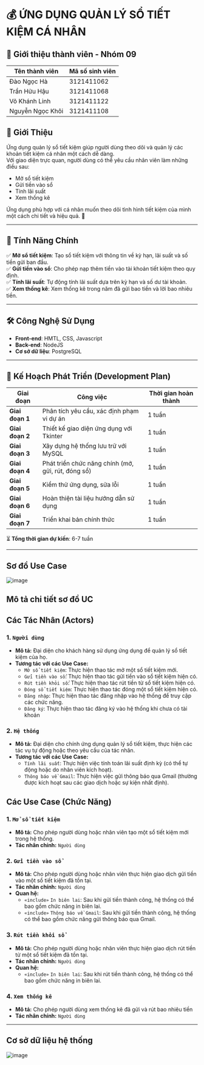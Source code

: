 # 💰 ỨNG DỤNG QUẢN LÝ SỔ TIẾT KIỆM CÁ NHÂN
## 📌 Giới thiệu thành viên - Nhóm 09
|Tên thành viên | Mã số sinh viên |
|---------------|-----------------|
|Đào Ngọc Hà    | 3121411062 |
|Trần Hửu Hậu   | 3121411068 |
|Võ Khánh Linh  | 3121411122 |
|Nguyễn Ngọc Khôi | 3121411108|
## 📌 Giới Thiệu
Ứng dụng quản lý sổ tiết kiệm giúp người dùng theo dõi và quản lý các khoản tiết kiệm cá nhân một cách dễ dàng.  
Với giao diện trực quan, người dùng có thể yêu cầu nhân viên làm những điều sau:
- Mở sổ tiết kiệm
- Gửi tiền vào sổ
- Tính lãi suất
- Xem thống kê

Ứng dụng phù hợp với cá nhân muốn theo dõi tình hình tiết kiệm của mình một cách chi tiết và hiệu quả. 🚀  

---

## 🌟 Tính Năng Chính
✅ **Mở sổ tiết kiệm**: Tạo sổ tiết kiệm với thông tin về kỳ hạn, lãi suất và số tiền gửi ban đầu.  
✅ **Gửi tiền vào sổ**: Cho phép nạp thêm tiền vào tài khoản tiết kiệm theo quy định.   
✅ **Tính lãi suất**: Tự động tính lãi suất dựa trên kỳ hạn và số dư tài khoản.  
✅ **Xem thống kê**: Xem thống kê trong năm đã gửi bao tiền và lời bao nhiêu tiền.

---

## 🛠 Công Nghệ Sử Dụng
- **Front-end**: HMTL, CSS, Javascript  
- **Back-end**: NodeJS  
- **Cơ sở dữ liệu**: PostgreSQL   

---

## 📅 Kế Hoạch Phát Triển (Development Plan)

| Giai đoạn       | Công việc                             | Thời gian hoàn thành|
|-----------------|----------------------------------------------------|--------|
| **Giai đoạn 1** | Phân tích yêu cầu, xác định phạm vi dự án          | 1 tuần |
| **Giai đoạn 2** | Thiết kế giao diện ứng dụng với Tkinter            | 1 tuần |
| **Giai đoạn 3** | Xây dựng hệ thống lưu trữ với MySQL                | 1 tuần |
| **Giai đoạn 4** | Phát triển chức năng chính (mở, gửi, rút, đóng sổ) | 1 tuần |
| **Giai đoạn 5** | Kiểm thử ứng dụng, sửa lỗi                         | 1 tuần |
| **Giai đoạn 6** | Hoàn thiện tài liệu hướng dẫn sử dụng              | 1 tuần |
| **Giai đoạn 7** | Triển khai bản chính thức                          | 1 tuần |

⏳ **Tổng thời gian dự kiến**: 6-7 tuần  

---

## Sơ đồ Use Case 
![image](https://github.com/user-attachments/assets/5278b6e4-0862-4070-87ac-a3c689e3430d)

## Mô tả chi tiết sơ đồ UC
## Các Tác Nhân (Actors)
### 1. `Người dùng`
- **Mô tả:** Đại diện cho khách hàng sử dụng ứng dụng để quản lý sổ tiết kiệm của họ.
- **Tương tác với các Use Case:**
    - `Mở sổ tiết kiệm`: Thực hiện thao tác mở một sổ tiết kiệm mới.
    - `Gửi tiền vào sổ`: Thực hiện thao tác gửi tiền vào sổ tiết kiệm hiện có.
    - `Rút tiền khỏi sổ`: Thực hiện thao tác rút tiền từ sổ tiết kiệm hiện có.
    - `Đóng sổ tiết kiệm`: Thực hiện thao tác đóng một sổ tiết kiệm hiện có.
    - `Đăng nhập`: Thực hiện thao tác đăng nhập vào hệ thống để truy cập các chức năng.
    - `Đăng ký`: Thực hiện thao tác đăng ký vào hệ thống khi chưa có tài khoản

### 2. `Hệ thống`
- **Mô tả:** Đại diện cho chính ứng dụng quản lý sổ tiết kiệm, thực hiện các tác vụ tự động hoặc theo yêu cầu của tác nhân.
- **Tương tác với các Use Case:**
    - `Tính lãi suất`: Thực hiện việc tính toán lãi suất định kỳ (có thể tự động hoặc do nhân viên kích hoạt).
    - `Thông báo về Gmail`: Thực hiện việc gửi thông báo qua Gmail (thường được kích hoạt sau các giao dịch hoặc sự kiện nhất định).

## Các Use Case (Chức Năng)

### 1. `Mở sổ tiết kiệm`
- **Mô tả:** Cho phép người dùng hoặc nhân viên tạo một sổ tiết kiệm mới trong hệ thống.
- **Tác nhân chính:** `Người dùng`

### 2. `Gửi tiền vào sổ`
- **Mô tả:** Cho phép người dùng hoặc nhân viên thực hiện giao dịch gửi tiền vào một sổ tiết kiệm đã tồn tại.
- **Tác nhân chính:** `Người dùng`
- **Quan hệ:**
    - `«include»` `In biên lai`: Sau khi gửi tiền thành công, hệ thống có thể bao gồm chức năng in biên lai.
    - `«include»` `Thông báo về Gmail`: Sau khi gửi tiền thành công, hệ thống có thể bao gồm chức năng gửi thông báo qua Gmail.

### 3. `Rút tiền khỏi sổ`
- **Mô tả:** Cho phép người dùng hoặc nhân viên thực hiện giao dịch rút tiền từ một sổ tiết kiệm đã tồn tại.
- **Tác nhân chính:** `Người dùng`
- **Quan hệ:**
    - `«include»` `In biên lai`: Sau khi rút tiền thành công, hệ thống có thể bao gồm chức năng in biên lai.
    

### 4. `Xem thống kê`
- **Mô tả:** Cho phép người dùng xem thống kê đã gửi và rút bao nhiêu tiền 
- **Tác nhân chính:** `Người dùng`

---

## Cơ sở dữ liệu hệ thống
![image](https://github.com/user-attachments/assets/05c1e2b4-3bea-4a48-8151-9c9fc3fe468d)


